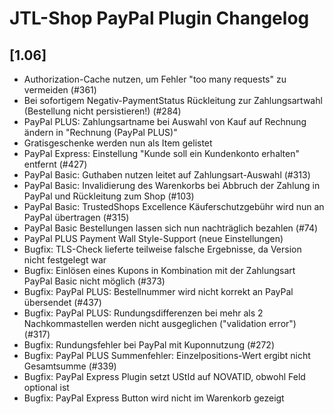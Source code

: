 # JTL-Shop PayPal Plugin Changelog

## [1.06]

* Authorization-Cache nutzen, um Fehler "too many requests" zu vermeiden (#361)
* Bei sofortigem Negativ-PaymentStatus Rückleitung zur Zahlungsartwahl (Bestellung nicht persistieren!) (#284)
* PayPal PLUS: Zahlungsartname bei Auswahl von Kauf auf Rechnung ändern in "Rechnung (PayPal PLUS)"
* Gratisgeschenke werden nun als Item gelistet
* PayPal Express: Einstellung "Kunde soll ein Kundenkonto erhalten" entfernt (#427)
* PayPal Basic: Guthaben nutzen leitet auf Zahlungsart-Auswahl (#313)
* PayPal Basic: Invalidierung des Warenkorbs bei Abbruch der Zahlung in PayPal und Rückleitung zum Shop (#103)
* PayPal Basic: TrustedShops Excellence Käuferschutzgebühr wird nun an PayPal übertragen (#315)
* PayPal Basic Bestellungen lassen sich nun nachträglich bezahlen (#74)
* PayPal PLUS Payment Wall Style-Support (neue Einstellungen)
* Bugfix: TLS-Check lieferte teilweise falsche Ergebnisse, da Version nicht festgelegt war
* Bugfix: Einlösen eines Kupons in Kombination mit der Zahlungsart PayPal Basic nicht möglich (#373)
* Bugfix: PayPal PLUS: Bestellnummer wird nicht korrekt an PayPal übersendet (#437)
* Bugfix: PayPal PLUS: Rundungsdifferenzen bei mehr als 2 Nachkommastellen werden nicht ausgeglichen ("validation error") (#317)
* Bugfix: Rundungsfehler bei PayPal mit Kuponnutzung (#272)
* Bugfix: PayPal PLUS Summenfehler: Einzelpositions-Wert ergibt nicht Gesamtsumme (#339)
* Bugfix: PayPal Express Plugin setzt UStId auf NOVATID, obwohl Feld optional ist
* Bugfix: PayPal Express Button wird nicht im Warenkorb gezeigt

